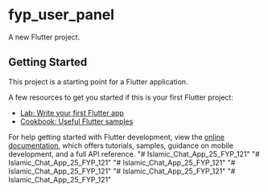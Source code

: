# fyp_user_panel

A new Flutter project.

## Getting Started

This project is a starting point for a Flutter application.

A few resources to get you started if this is your first Flutter project:

- [Lab: Write your first Flutter app](https://docs.flutter.dev/get-started/codelab)
- [Cookbook: Useful Flutter samples](https://docs.flutter.dev/cookbook)

For help getting started with Flutter development, view the
[online documentation](https://docs.flutter.dev/), which offers tutorials,
samples, guidance on mobile development, and a full API reference.
"# Islamic_Chat_App_25_FYP_121" 
"# Islamic_Chat_App_25_FYP_121" 
"# Islamic_Chat_App_25_FYP_121" 
"# Islamic_Chat_App_25_FYP_121" 
"# Islamic_Chat_App_25_FYP_121" 
"# Islamic_Chat_App_25_FYP_121" 
